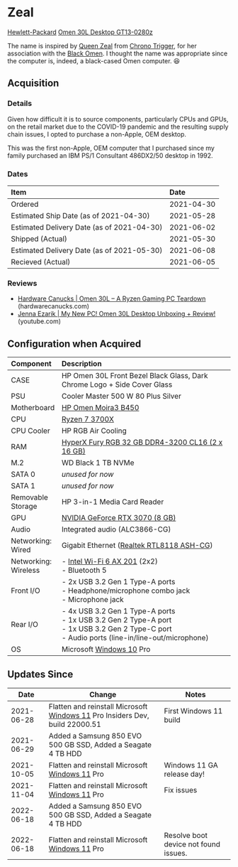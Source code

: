 # Zeal

[Hewlett-Packard][hp] [Omen 30L Desktop GT13-0280z][computer]

The name is inspired by [Queen Zeal][queenzeal] from [Chrono Trigger][chronotrigger], for her association with the [Black Omen][blackomen]. I thought the name was appropriate since the computer is, indeed, a black-cased Omen computer. 😆

## Acquisition

### Details

Given how difficult it is to source components, particularly CPUs and GPUs, on the retail market due to the COVID-19 pandemic and the resulting supply chain issues, I opted to purchase a non-Apple, OEM desktop.

This was the first non-Apple, OEM computer that I purchased since my family purchased an IBM PS/1 Consultant 486DX2/50 desktop in 1992.

### Dates

| Item                                       | Date       |
| :----------------------------------------- | :--------- |
| Ordered                                    | 2021-04-30 |
| Estimated Ship Date (as of 2021-04-30)     | 2021-05-28 |
| Estimated Delivery Date (as of 2021-04-30) | 2021-06-02 |
| Shipped (Actual)                           | 2021-05-30 |
| Estimated Delivery Date (as of 2021-05-30) | 2021-06-08 |
| Recieved (Actual)                          | 2021-06-05 |

### Reviews

- [Hardware Canucks | Omen 30L – A Ryzen Gaming PC Teardown][hcreview] (hardwarecanucks.com)
- [Jenna Ezarik | My New PC! Omen 30L Desktop Unboxing + Review!][jennareview] (youtube.com)

## Configuration when Acquired

| Component                 | Description                                                                                                                                              |
| :------------------------ | :------------------------------------------------------------------------------------------------------------------------------------------------------- |
| CASE                      | HP Omen 30L Front Bezel Black Glass, Dark Chrome Logo + Side Cover Glass                                                                                 |
| PSU                       | Cooler Master 500 W 80 Plus Silver                                                                                                                       |
| Motherboard               | [HP Omen Moira3 B450][mobo]                                                                                                                              |
| CPU                       | [Ryzen 7 3700X][cpu]                                                                                                                                     |
| CPU Cooler                | HP RGB Air Cooling                                                                                                                                       |
| RAM                       | [HyperX Fury RGB 32 GB DDR4-3200 CL16 (2 x 16 GB)][ram]                                                                                                  |
| M.2                       | WD Black 1 TB NVMe                                                                                                                                       |
| SATA 0                    | _unused for now_                                                                                                                                         |
| SATA 1                    | _unused for now_                                                                                                                                         |
| Removable <br> Storage    | HP 3-in-1 Media Card Reader                                                                                                                              |
| GPU                       | [NVIDIA GeForce RTX 3070 (8 GB)][gpu]                                                                                                                    |
| Audio                     | Integrated audio (ALC3866-CG)                                                                                                                            |
| Networking: <br> Wired    | Gigabit Ethernet ([Realtek RTL8118 ASH-CG][eth])                                                                                                         |
| Networking: <br> Wireless | - [Intel Wi-Fi 6 AX 201][wifi] (2x2) <br> - Bluetooth 5                                                                                                  |
| Front I/O                 | - 2x USB 3.2 Gen 1 Type-A ports <br> - Headphone/microphone combo jack <br> - Microphone jack                                                            |
| Rear I/O                  | - 4x USB 3.2 Gen 1 Type-A ports <br> - 1x USB 3.2 Gen 2 Type-A port <br> - 1x USB 3.2 Gen 2 Type-C port <br> - Audio ports (line-in/line-out/microphone) |
| OS                        | Microsoft [Windows 10][windows10] Pro                                                                                                                    |

## Updates Since

| Date       | Change                                                                                   | Notes                                 |
| ---------- | ---------------------------------------------------------------------------------------- | ------------------------------------- |
| 2021-06-28 | Flatten and reinstall Microsoft [Windows 11][windows11] Pro Insiders Dev, build 22000.51 | First Windows 11 build                |
| 2021-06-29 | Added a Samsung 850 EVO 500 GB SSD, Added a Seagate 4 TB HDD                             |
| 2021-10-05 | Flatten and reinstall Microsoft [Windows 11][windows11] Pro                              | Windows 11 GA release day!            |
| 2021-11-04 | Flatten and reinstall Microsoft [Windows 11][windows11] Pro                              | Fix issues                            |
| 2022-06-18 | Added a Samsung 850 EVO 500 GB SSD, Added a Seagate 4 TB HDD                             |
| 2022-06-18 | Flatten and reinstall Microsoft [Windows 11][windows11] Pro                              | Resolve boot device not found issues. |

[blackomen]: https://www.chronowiki.org/wiki/Black_Omen_(Location)
[chronotrigger]: https://www.chronowiki.org/wiki/Chrono_Trigger
[computer]: https://www.hp.com/us-en/shop/pdp/omen-30l-desktop-gt13-0280z-1a227av-1
[cpu]: https://www.amd.com/en/products/cpu/amd-ryzen-7-3700x
[eth]: https://www.realtek.com/en/products/communications-network-ics/item/rtl8118as
[gpu]: https://www.nvidia.com/en-us/geforce/graphics-cards/30-series/rtx-3070/
[hcreview]: https://hardwarecanucks.com/pc-builds/hp-omen-30l-review/
[hp]: https://www.hp.com/
[jennareview]: https://youtu.be/kFdBurGcxJg
[mobo]: https://support.hp.com/us-en/document/c06611431
[queenzeal]: https://www.chronowiki.org/wiki/Queen_Zeal
[ram]: https://www.hyperxgaming.com/unitedstates/us/memory/fury-ddr4-rgb
[wifi]: https://ark.intel.com/content/www/us/en/ark/products/130293/intel-wi-fi-6-ax201-gig.html
[windows10]: https://en.wikipedia.org/wiki/Windows_10
[windows11]: https://en.wikipedia.org/wiki/Windows_11
